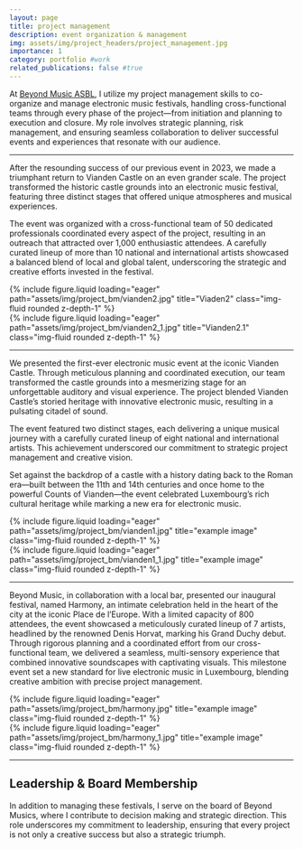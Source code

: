 ```yaml
---
layout: page
title: project management
description: event organization & management
img: assets/img/project_headers/project_management.jpg
importance: 1
category: portfolio #work
related_publications: false #true
---
```




At [Beyond Music ASBL](https://www.beyondmusic.lu/), I utilize my project management skills to co-organize and manage electronic music festivals, handling cross-functional teams through every phase of the project—from initiation and planning to execution and closure. My role involves strategic planning, risk management, and ensuring seamless collaboration to deliver successful events and experiences that resonate with our audience.


---

After the resounding success of our previous event in 2023, we made a triumphant return to Vianden Castle on an even grander scale. The project transformed the historic castle grounds into an electronic music festival, featuring three distinct stages that offered unique atmospheres and musical experiences.

The event was organized with a cross-functional team of 50 dedicated professionals coordinated every aspect of the project, resulting in an outreach that attracted over 1,000 enthusiastic attendees. A carefully curated lineup of more than 10 national and international artists showcased a balanced blend of local and global talent, underscoring the strategic and creative efforts invested in the festival.

<div class="row">
    <div class="col-sm mt-3 mt-md-0">
        {% include figure.liquid loading="eager" path="assets/img/project_bm/vianden2.jpg" title="Viaden2" class="img-fluid rounded z-depth-1" %}
    </div>
</div>
<div class="caption">
    
</div>


<div class="row">
    <div class="col-sm mt-3 mt-md-0">
        {% include figure.liquid loading="eager" path="assets/img/project_bm/vianden2_1.jpg" title="Vianden2.1" class="img-fluid rounded z-depth-1" %}
    </div>
</div>
<div class="caption">
    
</div>


---


We presented the first-ever electronic music event at the iconic Vianden Castle. Through meticulous planning and coordinated execution, our team transformed the castle grounds into a mesmerizing stage for an unforgettable auditory and visual experience. The project blended Vianden Castle’s storied heritage with innovative electronic music, resulting in a pulsating citadel of sound. 

The event featured two distinct stages, each delivering a unique musical journey with a carefully curated lineup of eight national and international artists. This achievement underscored our commitment to strategic project management and creative vision. 

Set against the backdrop of a castle with a history dating back to the Roman era—built between the 11th and 14th centuries and once home to the powerful Counts of Vianden—the event celebrated Luxembourg’s rich cultural heritage while marking a new era for electronic music.



<div class="row">
    <div class="col-sm mt-3 mt-md-0">
        {% include figure.liquid loading="eager" path="assets/img/project_bm/vianden1.jpg" title="example image" class="img-fluid rounded z-depth-1" %}
    </div>
</div>
<div class="caption">
    
</div>


<div class="row">
    <div class="col-sm mt-3 mt-md-0">
        {% include figure.liquid loading="eager" path="assets/img/project_bm/vianden1_1.jpg" title="example image" class="img-fluid rounded z-depth-1" %}
    </div>
</div>
<div class="caption">
    
</div>

---


Beyond Music, in collaboration with a local bar, presented our inaugural festival, named Harmony, an intimate celebration held in the heart of the city at the iconic Place de l’Europe. With a limited capacity of 800 attendees, the event showcased a meticulously curated lineup of 7 artists, headlined by the renowned Denis Horvat, marking his Grand Duchy debut. Through rigorous planning and a coordinated effort from our cross-functional team, we delivered a seamless, multi-sensory experience that combined innovative soundscapes with captivating visuals. This milestone event set a new standard for live electronic music in Luxembourg, blending creative ambition with precise project management.


<div class="row">
    <div class="col-sm mt-3 mt-md-0">
        {% include figure.liquid loading="eager" path="assets/img/project_bm/harmony.jpg" title="example image" class="img-fluid rounded z-depth-1" %}
    </div>
</div>
<div class="caption">
    
</div>


<div class="row">
    <div class="col-sm mt-3 mt-md-0">
        {% include figure.liquid loading="eager" path="assets/img/project_bm/harmony_1.jpg" title="example image" class="img-fluid rounded z-depth-1" %}
    </div>
</div>
<div class="caption">
   
</div>

---

## Leadership & Board Membership

In addition to managing these festivals, I serve on the board of Beyond Musics, where I contribute to decision making and strategic direction. This role underscores my commitment to leadership, ensuring that every project is not only a creative success but also a strategic triumph.